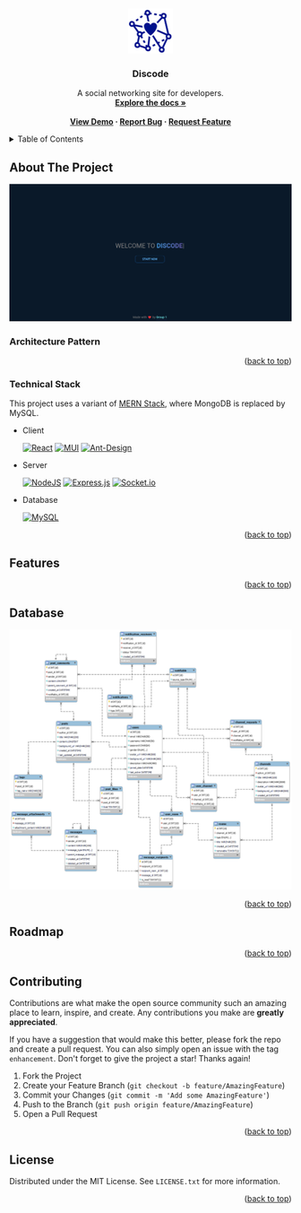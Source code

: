<!-- Improved compatibility of back to top link: See: https://github.com/othneildrew/Best-README-Template/pull/73 -->
<a name="readme-top"></a>

<!-- PROJECT SHIELDS -->
<!--
*** I'm using markdown "reference style" links for readability.
*** Reference links are enclosed in brackets [ ] instead of parentheses ( ).
*** See the bottom of this document for the declaration of the reference variables
*** for contributors-url, forks-url, etc. This is an optional, concise syntax you may use.
*** https://www.markdownguide.org/basic-syntax/#reference-style-links
-->

<!-- PROJECT LOGO -->
<br />
<div align="center">
  <a href="https://github.com/dat-roy/discode">
    <img src="https://github.com/dat-roy/discode/blob/assets/images/logo.png?raw=true" alt="Logo" width="80" height="80">
  </a>

  <h3 align="center">Discode</h3>

  <p align="center">
    A social networking site for developers.
    <br />
    <a href=""><strong>Explore the docs »</strong></a>
    <br />
    <br />
    <b>
    <a href="https://drive.google.com/drive/folders/1d7FXsUYkdc67q2gSqXH5yPMawXFfe8qg">View Demo</a>
    ·
    <a href="https://github.com/dat-roy/discode/issues">Report Bug</a>
    ·
    <a href="https://github.com/dat-roy/discode/labels/enhancement">Request Feature</a>
    </b>
  </p>
</div>

<!-- TABLE OF CONTENTS -->
<details>
  <summary>Table of Contents</summary>
  <ol>
    <li>
      <a href="#about-the-project">About The Project</a>
      <ul>
        <li><a href="#architecture-pattern">Architecture Pattern</a></li>
        <li><a href="#technical-stack">Technical Stack</a></li>
      </ul>
    </li>
    <li><a href="#features">Features</a></li>
    <li><a href="#database">Database</a></li>
    <li><a href="#roadmap">Roadmap</a></li>
    <li><a href="#contributing">Contributing</a></li>
    <li><a href="#license">License</a></li>
  </ol>
</details>

## About The Project

![Discode Landing Page](https://raw.githubusercontent.com/dat-roy/discode/assets/images/intro.png)

### Architecture Pattern

<p align="right">(<a href="#readme-top">back to top</a>)</p>

### Technical Stack
This project uses a variant of <a href="https://www.mongodb.com/mern-stack">MERN Stack</a>, where MongoDB is replaced by MySQL.

* Client
  
  [![React](https://img.shields.io/badge/react-%2320232a.svg?style=for-the-badge&logo=react&logoColor=%2361DAFB)][React-url]
  [![MUI](https://img.shields.io/badge/MUI-%230081CB.svg?style=for-the-badge&logo=mui&logoColor=white)][MUI-url]
  [![Ant-Design](https://img.shields.io/badge/-AntDesign-%230170FE?style=for-the-badge&logo=ant-design&logoColor=white)][Antd-url]
  
* Server

  [![NodeJS](https://img.shields.io/badge/node.js-6DA55F?style=for-the-badge&logo=node.js&logoColor=white)][NodeJs-url]
  [![Express.js](https://img.shields.io/badge/express.js-%23404d59.svg?style=for-the-badge&logo=express&logoColor=%2361DAFB)][ExpressJs-url]
  [![Socket.io](https://img.shields.io/badge/Socket.io-black?style=for-the-badge&logo=socket.io&badgeColor=010101)][SocketIo-url]
  
* Database
  
  [![MySQL](https://img.shields.io/badge/mysql-%2300f.svg?style=for-the-badge&logo=mysql&logoColor=white)][MySQL-url]



<p align="right">(<a href="#readme-top">back to top</a>)</p>

## Features

<p align="right">(<a href="#readme-top">back to top</a>)</p>

## Database

![Database Relational Diagram](https://raw.githubusercontent.com/dat-roy/discode/assets/images/database.png)

<p align="right">(<a href="#readme-top">back to top</a>)</p>

## Roadmap

<p align="right">(<a href="#readme-top">back to top</a>)</p>

## Contributing

Contributions are what make the open source community such an amazing place to learn, inspire, and create. Any contributions you make are **greatly appreciated**.

If you have a suggestion that would make this better, please fork the repo and create a pull request. You can also simply open an issue with the tag `enhancement`.
Don't forget to give the project a star! Thanks again!

1. Fork the Project
2. Create your Feature Branch (`git checkout -b feature/AmazingFeature`)
3. Commit your Changes (`git commit -m 'Add some AmazingFeature'`)
4. Push to the Branch (`git push origin feature/AmazingFeature`)
5. Open a Pull Request

<p align="right">(<a href="#readme-top">back to top</a>)</p>

## License

Distributed under the MIT License. See `LICENSE.txt` for more information.

<p align="right">(<a href="#readme-top">back to top</a>)</p>

<!-- MARKDOWN LINKS & IMAGES -->
<!-- https://www.markdownguide.org/basic-syntax/#reference-style-links -->
[React-url]: https://reactjs.org/
[MUI-url]: https://mui.com
[Antd-url]: https://ant.design
[NodeJs-url]: https://nodejs.org/en
[ExpressJs-url]: https://expressjs.com/
[SocketIo-url]: https://socket.io
[MySQL-url]: https://mysql.com
